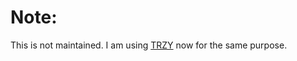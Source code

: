 # Note:
This is not maintained. I am using [TRZY](https://github.com/michealparks/trzy) now for the same purpose.
